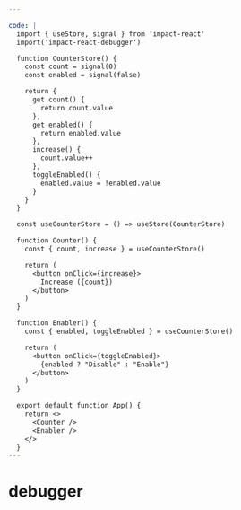 ```yaml
---

code: |
  import { useStore, signal } from 'impact-react'
  import('impact-react-debugger')

  function CounterStore() {
    const count = signal(0)
    const enabled = signal(false)

    return {
      get count() {
        return count.value
      },
      get enabled() {
        return enabled.value
      },
      increase() {
        count.value++
      },
      toggleEnabled() {
        enabled.value = !enabled.value
      }
    }
  }

  const useCounterStore = () => useStore(CounterStore)

  function Counter() {
    const { count, increase } = useCounterStore()

    return (
      <button onClick={increase}>
        Increase ({count})
      </button>
    )
  }

  function Enabler() {
    const { enabled, toggleEnabled } = useCounterStore()

    return (
      <button onClick={toggleEnabled}>
        {enabled ? "Disable" : "Enable"}
      </button>
    )
  }

  export default function App() {
    return <>
      <Counter />
      <Enabler />
    </>
  }
---
```


# debugger

<ClientOnly>
 <Playground />
</ClientOnly>